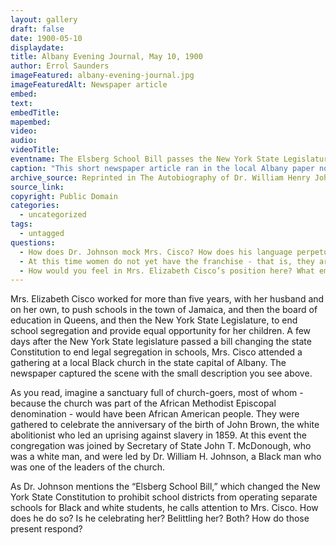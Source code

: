 ```yaml
---
layout: gallery
draft: false
date: 1900-05-10
displaydate: 
title: Albany Evening Journal, May 10, 1900
author: Errol Saunders
imageFeatured: albany-evening-journal.jpg
imageFeaturedAlt: Newspaper article
embed: 
text: 
embedTitle: 
mapembed: 
video: 
audio:
videoTitle: 
eventname: The Elsberg School Bill passes the New York State Legislature
caption: "This short newspaper article ran in the local Albany paper not long after the \"Elsberg School Bill\" passed the New York State legislature. The bill made it illegal for school systems in New York to assign Black and white students to separate segregated schools. It describes a complex moment of recognition for Mrs. Elizabeth Cisco."
archive_source: Reprinted in The Autobiography of Dr. William Henry Johnson.
source_link:
copyright: Public Domain
categories:
  - uncategorized
tags:
  - untagged
questions:
  - How does Dr. Johnson mock Mrs. Cisco? How does his language perpetuate harm? 
  - At this time women do not yet have the franchise - that is, they are not yet able to vote. How does this fact combined with what we know about Mrs. Cisco’s struggle for educational justice and this scene illuminate how various forms of discrimination work together?
  - How would you feel in Mrs. Elizabeth Cisco’s position here? What emotions - good or bad, or contradictory - do you think she was experiencing? 
---
```


Mrs. Elizabeth Cisco worked for more than five years, with her husband and on her own, to push schools in the town of Jamaica, and then the board of education in Queens, and then the New York State Legislature, to end school segregation and provide equal opportunity for her children. A few days after the New York State legislature passed a bill changing the state Constitution to end legal segregation in schools, Mrs. Cisco attended a gathering at a local Black church in the state capital of Albany. The newspaper captured the scene with the small description you see above. 

As you read, imagine a sanctuary full of church-goers, most of whom - because the church was part of the African Methodist Episcopal denomination - would have been African American people. They were gathered to celebrate the anniversary of the birth of John Brown, the white abolitionist who led an uprising against slavery in 1859. At this event the congregation was joined by Secretary of State John T. McDonough, who was a white man, and were led by Dr. William H. Johnson, a Black man who was one of the leaders of the church. 

As Dr. Johnson mentions the “Elsberg School Bill,” which changed the New York State Constitution to prohibit school districts from operating separate schools for Black and white students, he calls attention to Mrs. Cisco. How does he do so? Is he celebrating her? Belittling her? Both? How do those present respond?
